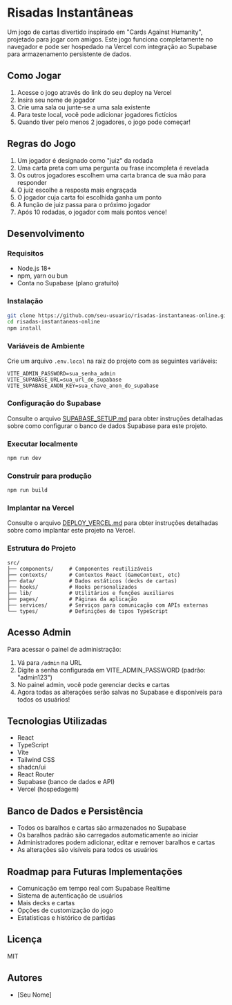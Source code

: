 # Risadas Instantâneas

Um jogo de cartas divertido inspirado em "Cards Against Humanity", projetado para jogar com amigos. Este jogo funciona completamente no navegador e pode ser hospedado na Vercel com integração ao Supabase para armazenamento persistente de dados.

## Como Jogar

1. Acesse o jogo através do link do seu deploy na Vercel
2. Insira seu nome de jogador
3. Crie uma sala ou junte-se a uma sala existente
4. Para teste local, você pode adicionar jogadores fictícios
5. Quando tiver pelo menos 2 jogadores, o jogo pode começar!

## Regras do Jogo

1. Um jogador é designado como "juiz" da rodada
2. Uma carta preta com uma pergunta ou frase incompleta é revelada
3. Os outros jogadores escolhem uma carta branca de sua mão para responder
4. O juiz escolhe a resposta mais engraçada
5. O jogador cuja carta foi escolhida ganha um ponto
6. A função de juiz passa para o próximo jogador
7. Após 10 rodadas, o jogador com mais pontos vence!

## Desenvolvimento

### Requisitos

- Node.js 18+
- npm, yarn ou bun
- Conta no Supabase (plano gratuito)

### Instalação

```bash
git clone https://github.com/seu-usuario/risadas-instantaneas-online.git
cd risadas-instantaneas-online
npm install
```

### Variáveis de Ambiente

Crie um arquivo `.env.local` na raiz do projeto com as seguintes variáveis:

```
VITE_ADMIN_PASSWORD=sua_senha_admin
VITE_SUPABASE_URL=sua_url_do_supabase
VITE_SUPABASE_ANON_KEY=sua_chave_anon_do_supabase
```

### Configuração do Supabase

Consulte o arquivo [SUPABASE_SETUP.md](SUPABASE_SETUP.md) para obter instruções detalhadas sobre como configurar o banco de dados Supabase para este projeto.

### Executar localmente

```bash
npm run dev
```

### Construir para produção

```bash
npm run build
```

### Implantar na Vercel

Consulte o arquivo [DEPLOY_VERCEL.md](DEPLOY_VERCEL.md) para obter instruções detalhadas sobre como implantar este projeto na Vercel.

### Estrutura do Projeto

```
src/
├── components/     # Componentes reutilizáveis
├── contexts/       # Contextos React (GameContext, etc)
├── data/           # Dados estáticos (decks de cartas)
├── hooks/          # Hooks personalizados
├── lib/            # Utilitários e funções auxiliares
├── pages/          # Páginas da aplicação
├── services/       # Serviços para comunicação com APIs externas
└── types/          # Definições de tipos TypeScript
```

## Acesso Admin

Para acessar o painel de administração:

1. Vá para `/admin` na URL
2. Digite a senha configurada em VITE_ADMIN_PASSWORD (padrão: "admin123")
3. No painel admin, você pode gerenciar decks e cartas
4. Agora todas as alterações serão salvas no Supabase e disponíveis para todos os usuários!

## Tecnologias Utilizadas

- React
- TypeScript
- Vite
- Tailwind CSS
- shadcn/ui
- React Router
- Supabase (banco de dados e API)
- Vercel (hospedagem)

## Banco de Dados e Persistência

- Todos os baralhos e cartas são armazenados no Supabase
- Os baralhos padrão são carregados automaticamente ao iniciar
- Administradores podem adicionar, editar e remover baralhos e cartas
- As alterações são visíveis para todos os usuários

## Roadmap para Futuras Implementações

- Comunicação em tempo real com Supabase Realtime
- Sistema de autenticação de usuários
- Mais decks e cartas
- Opções de customização do jogo
- Estatísticas e histórico de partidas

## Licença

MIT

## Autores

- [Seu Nome]
